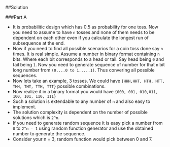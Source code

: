 ##Solution

###Part A

- It is probabilitic design which has 0.5 as probability for one toss. Now you need to assume to have `n` tosses and none of them needs to be dependent on each other even if you calculate the longest run of subsequence at the end.
- Now if you need to find all possible scenarios for a coin toss done say `n` times. It is real simple. Assume a number in binary format containing `n` bits. Where each bit corresponds to a head or tail. Say head being `0` and tail being `1`. Now you need to generate sequence of number for that `n` bit long number from `(0....0 to 1.....1)`. Thus convering all possible sequences.
- Now lets take an example, 3 tosses.
We could have `{HHH,HHT, HTH, HTT, THH, THT, TTH, TTT}` possible combinations.
- Now realize it in a binary format you would have `{000, 001, 010,011, 100, 101, 110, 111}`
- Such a solution is extendable to any number of `n` and also easy to implement.
- The solution complexity is dependent on the number of possible solutions which is `2^n`.
- If you need to generate random sequence it is easy pick a number from `0` to `2^n - 1` using random function generator and use the obtained number to generate the sequence.
- Consider your n = 3, random function would pick between 0 and 7.

